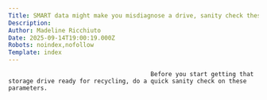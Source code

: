 ```yaml
---
Title: SMART data might make you misdiagnose a drive, sanity check these 6 parameters first
Description: 
Author: Madeline Ricchiuto
Date: 2025-09-14T19:00:19.000Z
Robots: noindex,nofollow
Template: index
---
```


                                            Before you start getting that storage drive ready for recycling, do a quick sanity check on these parameters.
                                        
